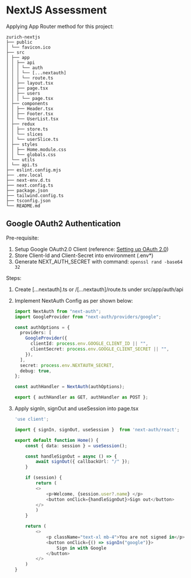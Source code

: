 # NextJS Assessment

Applying App Router method for this project:

```
zurich-nextjs
├── public
│ └── favicon.ico
├── src
│ ├── app
│ │ ├── api
│ │ │ └── auth
│ │ │ └── [...nextauth]
│ │ │ └── route.ts
│ │ ├── layout.tsx
│ │ ├── page.tsx
│ │ ├── users
│ │ │ └── page.tsx
│ ├── components
│ │ ├── Header.tsx
│ │ ├── Footer.tsx
│ │ └── UserList.tsx
│ ├── redux
│ │ ├── store.ts
│ │ └── slices
│ │ └── userSlice.ts
│ ├── styles
│ │ ├── Home.module.css
│ │ └── globals.css
│ └── utils
│ └── api.ts
├── eslint.config.mjs
├── .env.local
├── next-env.d.ts
├── next.config.ts
├── package.json
├── tailwind.config.ts
├── tsconfig.json
└── README.md
```

## Google OAuth2 Authentication

Pre-requisite:

1. Setup Google OAuth2.0 Client (reference: [Setting up OAuth 2.0](https://support.google.com/googleapi/answer/6158849))
2. Store Client-Id and Client-Secret into environment (.env\*)
3. Generate NEXT_AUTH_SECRET with command:
   `openssl rand -base64 32`

Steps:

1. Create [...nextauth].ts or /[...nextauth]/route.ts under src/app/auth/api
2. Implement NextAuth Config as per shown below:

   ```typescript
   import NextAuth from "next-auth";
   import GoogleProvider from "next-auth/providers/google";

   const authOptions = {
     providers: [
       GoogleProvider({
         clientId: process.env.GOOGLE_CLIENT_ID || "",
         clientSecret: process.env.GOOGLE_CLIENT_SECRET || "",
       }),
     ],
     secret: process.env.NEXTAUTH_SECRET,
     debug: true,
   };

   const authHandler = NextAuth(authOptions);

   export { authHandler as GET, authHandler as POST };
   ```

3)  Apply signIn, signOut and useSession into page.tsx
    ```typescript
    'use client';

    import { signIn, signOut, useSession }  from 'next-auth/react';

    export default function Home() {
        const { data: session } = useSession();

        const handleSignOut = async () => {
            await signOut({ callbackUrl: "/" });
        }

        if (session) {
            return (
            <>
                <p>Welcome, {session.user?.name} </p>
                <button onClick={handleSignOut}>Sign out</button>
            </>
            )
        }

        return (
            <>
                <p className="text-xl mb-4">You are not signed in</p>
                <button onClick={() => signIn("google")}>
                    Sign in with Google
                </button>
            </>
        )
    }

    ```
